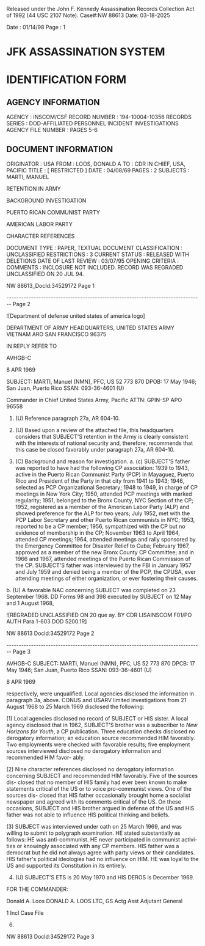 Released under the John F. Kennedy
Assassination Records Collection Act of
1992 (44 USC 2107 Note). Case#:NW
88613 Date: 03-18-2025

Date : 01/14/98
Page : 1

# JFK ASSASSINATION SYSTEM
# IDENTIFICATION FORM

## AGENCY INFORMATION

AGENCY : INSCOM/CSF
RECORD NUMBER : 194-10004-10356
RECORDS SERIES : DOD-AFFILIATED PERSONNEL INCIDENT INVESTIGATIONS
AGENCY FILE NUMBER : PAGES 5-6

## DOCUMENT INFORMATION

ORIGINATOR : USA
FROM : LOOS, DONALD A
TO : CDR IN CHIEF, USA, PACIFIC
TITLE : [ RESTRICTED ]
DATE : 04/08/69
PAGES : 2
SUBJECTS : MARTI, MANUEL

RETENTION IN ARMY

BACKGROUND INVESTIGATION

PUERTO RICAN COMMUNIST PARTY

AMERICAN LABOR PARTY

CHARACTER REFERENCES

DOCUMENT TYPE : PAPER, TEXTUAL DOCUMENT
CLASSIFICATION : UNCLASSIFIED
RESTRICTIONS : 3
CURRENT STATUS : RELEASED WITH DELETIONS
DATE OF LAST REVIEW : 03/07/95
OPENING CRITERIA :
COMMENTS : INCLOSURE NOT INCLUDED. RECORD WAS REGRADED
UNCLASSIFIED ON 20 JUL 94.

NW 88613_DocId:34529172 Page 1


-------------------------------------------------------------------------------- Page 2

![Department of defense united states of america logo]

DEPARTMENT OF ARMY
HEADQUARTERS, UNITED STATES ARMY VIETNAM
ARO SAN FRANCISCO 96375

IN REPLY REFER TO

AVHGB-C

8 APR 1969

SUBJECT: MARTI, Manuel (NMN), PFC, US 52 773 870
DPOB: 17 May 1946; San Juan, Puerto Rico
SSAN: 093-36-4601 (U)

Commander in Chief
United States Army, Pacific
ATTN: GPIN-SP
APO 96558

1. (U) Reference paragraph 27a, AR 604-10.

2. (U) Based upon a review of the attached file, this headquarters considers that SUBJECT'S retention in the Army is clearly consistent with the interests of national security and, therefore, recommends that this case be closed favorably under paragraph 27a, AR 604-10.

3. (C) Background and reason for investigation. a. (c) SUBJECT'S father was reported to have had the following CP association: 1939 to 1943, active in the Puerto Rican Communist Party (PCP) in Mayaguez, Puerto Rico and President of the Party in that city from 1941 to 1943; 1946, selected as PCP Organizational Secretary; 1948 to 1949, in charge of CP meetings in New York City; 1950, attended PCP meetings with marked regularity; 1951, belonged to the Bronx County, NYC Section of the CP; 1952, registered as a member of the American Labor Party (ALP) and showed preference for the ALP for two years; July 1952, met with the PCP Labor Secretary and other Puerto Rican communists in NYC; 1953, reported to be a CP member; 1956, sympathized with the CP but no evidence of membership in the CP; November 1963 to April 1964, attended CP meetings; 1964, attended meetings and rally sponsored by the Emergency Committee for Disaster Relief to Cuba; February 1967, approved as a member of the new Bronx County CP Committee; and in 1966 and 1967, attended meetings of the Puerto Rican Commission of the CP. SUBJECT'S father was interviewed by the FBI in January 1957 and July 1959 and denied being a member of the PCP, the CPUSA, ever attending meetings of either organization, or ever fostering their causes.

b. (U) A favorable NAC concerning SUBJECT was completed on 23 September 1968. DD Forms 98 and 398 executed by SUBJECT on 12 May and 1 August 1968,

![REGRADED UNCLASSIFIED ON 20 que ay. BY CDR LISAINSCOM F01/PO AUTH Para 1-603 DOD 5200.1R]

NW 88613 Docld:34529172 Page 2


-------------------------------------------------------------------------------- Page 3

AVHGB-C
SUBJECT: MARTI, Manuel (NMN), PFC, US 52 773 870
DPCB: 17 May 1946; San Juan, Puerto Rico
SSAN: 093-36-4601 (U)

8 APR 1969

respectively, were unqualified. Local agencies disclosed the information in
paragraph 3a, above. CONUS and USARV limited investigations from 21 August
1968 to 25 March 1969 disclosed the following:

(1) Local agencies disclosed no record of SUBJECT or HIS sister. A
local agency disclosed that in 1962, SUBJECT'S brother was a subscriber to
*New Horizons for Youth*, a CP publication. Three education checks disclosed
no derogatory information; an education source recommended HIM favorably.
Two employments were checked with favorable results; five employment sources
interviewed disclosed no derogatory information and recommended HIM favor-
ably.

(2) Nine character references disclosed no derogatory information
concerning SUBJECT and recommended HIM favorably. Five of the sources dis-
closed that no member of HIS family had ever been known to make statements
critical of the US or to voice pro-communist views. One of the sources dis-
closed that HIS father occasionally brought home a socialist newspaper and
agreed with its comments critical of the US. On these occasions, SUBJECT
and HIS brother argued in defense of the US and HIS father was not able to
influence HIS political thinking and beliefs.

(3) SUBJECT was interviewed under oath on 25 March 1969, and was
willing to submit to polygraph examination. HE stated substantially as
follows: HE was anti-communist. HE never participated in communist activi-
ties or knowingly associated with any CP members. HIS father was a democrat
but he did not always agree with party views or their candidates. HIS
father's political ideologies had no influence on HIM. HE was loyal to the
US and supported its Constitution in its entirely.

4. (U) SUBJECT'S ETS is 20 May 1970 and HIS DEROS is December 1969.

FOR THE COMMANDER:

Donald A. Loos
DONALD A. LOOS
LTC, GS
Actg Asst Adjutant General

1 Incl
Case File

6. 
NW 88613 Docld:34529172 Page 3
